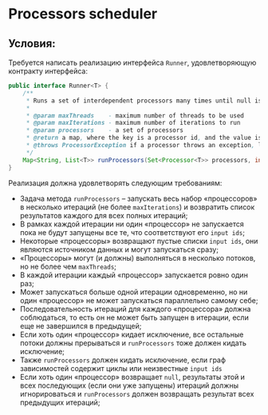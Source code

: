 # Processors scheduler
## Условия:
Требуется написать реализацию интерфейса `Runner`, удовлетворяющую контракту интерфейса:

```java
public interface Runner<T> {
    /**
     * Runs a set of interdependent processors many times until null is produced by any of them
     *
     * @param maxThreads    - maximum number of threads to be used
     * @param maxIterations - maximum number of iterations to run
     * @param processors    - a set of processors
     * @return a map, where the key is a processor id, and the value is a list of its outputs in the order of iterations
     * @throws ProcessorException if a processor throws an exception, loops detected, or some input ids not found
     */
    Map<String, List<T>> runProcessors(Set<Processor<T>> processors, int maxThreads, int maxIterations) throws ProcessorException;
}
```

Реализация должна удовлетворять следующим требованиям:
- Задача метода `runProcessors` – запускать весь набор «процессоров» в несколько итераций (не более `maxIterations`)
 и возвратить список результатов каждого для всех полных итераций;
- В рамках каждой итерации ни один «процессор» не запускается пока не будут
 запущены все те, что соответствуют его `input ids`;
- Некоторые «процессоры» возвращают пустые списки `input ids`,
 они являются источником данных и могут запускаться сразу;
- «Процессоры» могут (и должны) выполняться в несколько потоков, но не более чем `maxThreads`;
- В каждой итерации каждый «процессор» запускается ровно один раз;
- Может запускаться больше одной итерации одновременно, но ни один «процессор»
 не может запускаться параллельно самому себе;
- Последовательность итераций для каждого «процессора» должна соблюдаться, то есть он не может
 быть запущен в итерации, если еще не завершился в предыдущей;
- Если хоть один «процессор» кидает исключение, все остальные потоки должны прерываться
 и `runProcessors` тоже должен кидать исключение;
- Также `runProcessors` должен кидать исключение, если граф зависимостей содержит циклы или неизвестные `input ids`
- Если хоть один «процессор» возвращает `null`, результаты этой и всех последующих (если они уже запущены)
 итераций должны игнорироваться и `runProcessors` должен возвращать результат всех предыдущих итераций;

